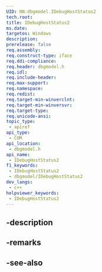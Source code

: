 ```yaml
---
UID: NN:dbgmodel.IDebugHostStatus2
tech.root: 
title: IDebugHostStatus2
ms.date: 
targetos: Windows
description: 
prerelease: false
req.assembly: 
req.construct-type: iface
req.ddi-compliance: 
req.header: dbgmodel.h
req.idl: 
req.include-header: 
req.max-support: 
req.namespace: 
req.redist: 
req.target-min-winverclnt: 
req.target-min-winversvr: 
req.target-type: 
req.unicode-ansi: 
topic_type:
 - apiref
api_type:
 - COM
api_location:
 - dbgmodel.h
api_name:
 - IDebugHostStatus2
f1_keywords:
 - IDebugHostStatus2
 - dbgmodel/IDebugHostStatus2
dev_langs:
 - c++
helpviewer_keywords:
 - IDebugHostStatus2
---
```


## -description

## -remarks

## -see-also

